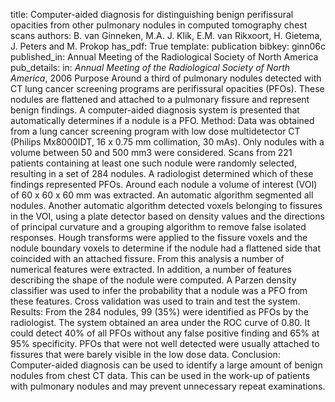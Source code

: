 title: Computer-aided diagnosis for distinguishing benign perifissural opacities from other pulmonary nodules in computed tomography chest scans
authors: B. van Ginneken, M.A. J. Klik, E.M. van Rikxoort, H. Gietema, J. Peters and M. Prokop
has_pdf: True
template: publication
bibkey: ginn06c
published_in: Annual Meeting of the Radiological Society of North America
pub_details: in: <i>Annual Meeting of the Radiological Society of North America</i>, 2006
Purpose Around a third of pulmonary nodules detected with CT lung cancer screening programs are perifissural opacities (PFOs). These nodules are flattened and attached to a pulmonary fissure and represent benign findings. A computer-aided diagnosis system is presented that automatically determines if a nodule is a PFO. Method: Data was obtained from a lung cancer screening program with low dose multidetector CT (Philips Mx8000IDT, 16 x 0.75 mm collimation, 30 mAs). Only nodules with a volume between 50 and 500 mm3 were considered. Scans from 221 patients containing at least one such nodule were randomly selected, resulting in a set of 284 nodules. A radiologist determined which of these findings represented PFOs. Around each nodule a volume of interest (VOI) of 60 x 60 x 60 mm was extracted. An automatic algorithm segmented all nodules. Another automatic algorithm detected voxels belonging to fissures in the VOI, using a plate detector based on density values and the directions of principal curvature and a grouping algorithm to remove false isolated responses. Hough transforms were applied to the fissure voxels and the nodule boundary voxels to determine if the nodule had a flattened side that coincided with an attached fissure. From this analysis a number of numerical features were extracted. In addition, a number of features describing the shape of the nodule were computed. A Parzen density classifier was used to infer the probability that a nodule was a PFO from these features. Cross validation was used to train and test the system. Results: From the 284 nodules, 99 (35%) were identified as PFOs by the radiologist. The system obtained an area under the ROC curve of 0.80. It could detect 40% of all PFOs without any false positive finding and 65% at 95% specificity. PFOs that were not well detected were usually attached to fissures that were barely visible in the low dose data. Conclusion: Computer-aided diagnosis can be used to identify a large amount of benign nodules from chest CT data. This can be used in the work-up of patients with pulmonary nodules and may prevent unnecessary repeat examinations.

